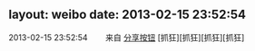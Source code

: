 layout: weibo
date: 2013-02-15 23:52:54
---
2013-02-15 23:52:54  &nbsp;&nbsp;&nbsp;&nbsp;&nbsp;&nbsp; 来自 <a href="http://app.weibo.com/t/feed/cUcI1A" rel="nofollow">分享按钮</a>
[抓狂][抓狂][抓狂][抓狂] ​​​
